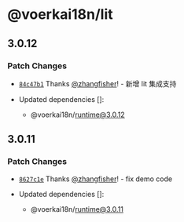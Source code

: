 # @voerkai18n/lit

## 3.0.12

### Patch Changes

- [`84c47b1`](https://github.com/zhangfisher/voerka-i18n/commit/84c47b1597bc24c8ed4e40295843e60ec068f2f9) Thanks [@zhangfisher](https://github.com/zhangfisher)! - 新增 lit 集成支持

- Updated dependencies []:
  - @voerkai18n/runtime@3.0.12

## 3.0.11

### Patch Changes

- [`8627c1e`](https://github.com/zhangfisher/voerka-i18n/commit/8627c1ee9a8d21488327a2ce716657168a1968d3) Thanks [@zhangfisher](https://github.com/zhangfisher)! - fix demo code

- Updated dependencies []:
  - @voerkai18n/runtime@3.0.11
